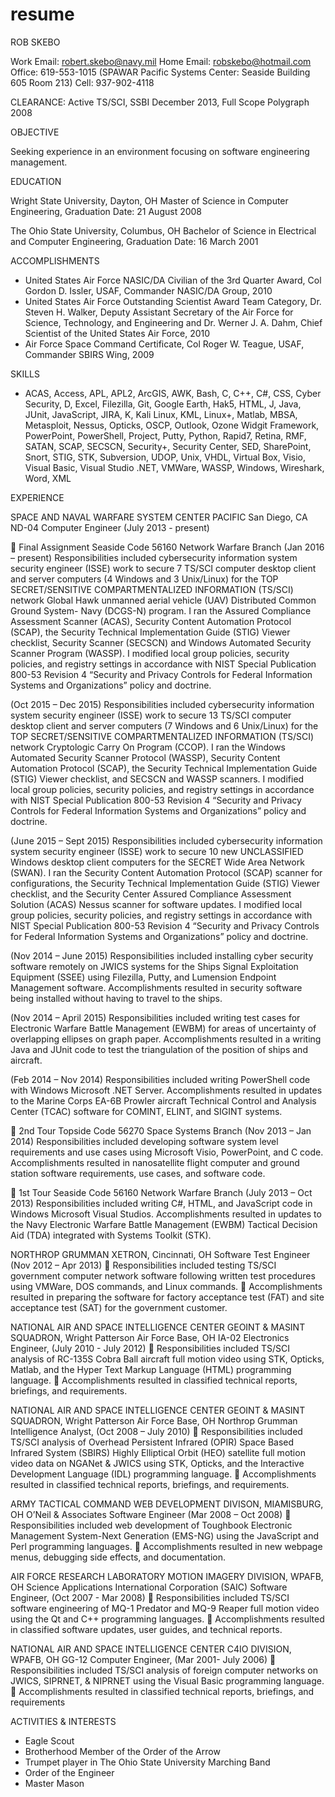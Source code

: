 # resume

ROB SKEBO

Work Email: robert.skebo@navy.mil
Home Email: robskebo@hotmail.com
Office: 619-553-1015 (SPAWAR Pacific Systems Center: Seaside Building 605 Room 213)
Cell: 937-902-4118

CLEARANCE: Active TS/SCI, SSBI December 2013, Full Scope Polygraph 2008

OBJECTIVE

Seeking experience in an environment focusing on software engineering management.

EDUCATION

Wright State University, Dayton, OH
Master of Science in Computer Engineering, Graduation Date: 21 August 2008

The Ohio State University, Columbus, OH
Bachelor of Science in Electrical and Computer Engineering, Graduation Date: 16 March 2001

ACCOMPLISHMENTS
* United States Air Force NASIC/DA Civilian of the 3rd Quarter Award, Col Gordon D. Issler, USAF, Commander NASIC/DA Group, 2010
* United States Air Force Outstanding Scientist Award Team Category, Dr. Steven H. Walker, Deputy Assistant Secretary of the Air Force for Science, Technology, and Engineering
and Dr. Werner J. A. Dahm, Chief Scientist of the United States Air Force, 2010
* Air Force Space Command Certificate, Col Roger W. Teague, USAF, Commander SBIRS Wing, 2009

SKILLS
* ACAS, Access, APL, APL2, ArcGIS, AWK, Bash, C, C++, C#, CSS, Cyber Security, D, Excel, Filezilla, Git, Google Earth, Hak5, HTML, J, Java, JUnit, JavaScript, JIRA, K, Kali Linux, KML, Linux+, Matlab, MBSA, Metasploit, Nessus, Opticks, OSCP, Outlook, Ozone Widgit Framework, PowerPoint, PowerShell, Project, Putty, Python, Rapid7, Retina, RMF, SATAN, SCAP, SECSCN, Security+, Security Center, SED, SharePoint, Snort, STIG, STK, Subversion, UDOP, Unix, VHDL, Virtual Box, Visio, Visual Basic, Visual Studio .NET, VMWare, WASSP, Windows, Wireshark, Word, XML

EXPERIENCE

SPACE AND NAVAL WARFARE SYSTEM CENTER PACIFIC San Diego, CA
ND-04 Computer Engineer (July 2013 - present)

 Final Assignment Seaside Code 56160 Network Warfare Branch
(Jan 2016 – present)
Responsibilities included cybersecurity information system security engineer (ISSE) work to secure 7 TS/SCI computer desktop client and server computers (4 Windows and 3 Unix/Linux) for the TOP SECRET/SENSITIVE COMPARTMENTALIZED INFORMATION (TS/SCI) network Global Hawk unmanned aerial vehicle (UAV) Distributed Common Ground System- Navy (DCGS-N) program. I ran the Assured Compliance Assessment Scanner (ACAS), Security Content Automation Protocol (SCAP), the Security Technical Implementation Guide (STIG) Viewer checklist, Security Scanner (SECSCN) and Windows Automated Security Scanner Program (WASSP). I modified local group policies, security policies, and registry settings in
accordance with NIST Special Publication 800-53 Revision 4 “Security and Privacy Controls for Federal Information Systems and Organizations” policy and doctrine.

(Oct 2015 – Dec 2015)
Responsibilities included cybersecurity information system security engineer (ISSE) work to secure 13 TS/SCI computer desktop client and server computers (7 Windows and 6 Unix/Linux) for the TOP SECRET/SENSITIVE COMPARTMENTALIZED INFORMATION (TS/SCI) network Cryptologic Carry On Program (CCOP). I ran the Windows Automated Security Scanner Protocol (WASSP), Security Content Automation Protocol (SCAP), the Security Technical Implementation Guide (STIG) Viewer checklist, and SECSCN and WASSP scanners. I modified local group policies, security policies, and registry settings in accordance with NIST Special Publication 800-53 Revision 4 “Security and Privacy Controls for Federal Information Systems and Organizations” policy and doctrine.

(June 2015 – Sept 2015)
Responsibilities included cybersecurity information system security engineer (ISSE) work to secure 10 new UNCLASSIFIED Windows desktop client computers for the SECRET Wide Area Network (SWAN). I ran the Security Content Automation Protocol (SCAP) scanner for configurations, the Security Technical Implementation Guide (STIG) Viewer checklist, and the Security Center Assured Compliance Assessment Solution (ACAS) Nessus scanner for software updates. I modified local group policies, security policies, and registry settings in accordance with NIST Special Publication 800-53 Revision 4 “Security and Privacy Controls for Federal Information Systems and Organizations” policy and doctrine.

(Nov 2014 – June 2015)
Responsibilities included installing cyber security software remotely on JWICS systems for the Ships Signal Exploitation Equipment (SSEE) using Filezilla, Putty, and Lumension Endpoint Management software. Accomplishments resulted in security software being installed without having to travel to the ships.

(Nov 2014 – April 2015)
Responsibilities included writing test cases for Electronic Warfare Battle Management (EWBM) for areas of uncertainty of overlapping ellipses on graph paper. Accomplishments resulted in a writing Java and JUnit code to test the triangulation of the position of ships and aircraft.

(Feb 2014 – Nov 2014)
Responsibilities included writing PowerShell code with Windows Microsoft .NET Server. Accomplishments resulted in updates to the Marine Corps EA-6B Prowler aircraft Technical Control and Analysis Center (TCAC) software for COMINT, ELINT, and SIGINT systems.

 2nd Tour Topside Code 56270 Space Systems Branch (Nov 2013 – Jan 2014)
Responsibilities included developing software system level requirements and use cases using Microsoft Visio, PowerPoint, and C code. Accomplishments resulted in nanosatellite flight computer and ground station software requirements, use cases, and software code.

 1st Tour Seaside Code 56160 Network Warfare Branch (July 2013 – Oct 2013) Responsibilities included writing C#, HTML, and JavaScript code in Windows Microsoft Visual Studios. Accomplishments resulted in updates to the Navy Electronic Warfare Battle Management (EWBM) Tactical Decision Aid (TDA) integrated with Systems Toolkit (STK).

NORTHROP GRUMMAN XETRON, Cincinnati, OH
Software Test Engineer (Nov 2012 – Apr 2013)
 Responsibilities included testing TS/SCI government computer network software following written test procedures using VMWare, DOS commands, and Linux commands.
 Accomplishments resulted in preparing the software for factory acceptance test (FAT) and site acceptance test (SAT) for the government customer.

NATIONAL AIR AND SPACE INTELLIGENCE CENTER GEOINT & MASINT SQUADRON, Wright Patterson Air Force Base, OH
IA-02 Electronics Engineer, (July 2010 - July 2012)
 Responsibilities included TS/SCI analysis of RC-135S Cobra Ball aircraft full motion video using STK, Opticks, Matlab, and the Hyper Text Markup Language (HTML) programming language.
 Accomplishments resulted in classified technical reports, briefings, and requirements.

NATIONAL AIR AND SPACE INTELLIGENCE CENTER GEOINT & MASINT SQUADRON, Wright Patterson Air Force Base, OH
Northrop Grumman Intelligence Analyst, (Oct 2008 – July 2010)
 Responsibilities included TS/SCI analysis of Overhead Persistent Infrared (OPIR) Space Based Infrared System (SBIRS) Highly Elliptical Orbit (HEO) satellite full motion video data on NGANet & JWICS using STK, Opticks, and the Interactive Development Language (IDL) programming language.
 Accomplishments resulted in classified technical reports, briefings, and requirements.

ARMY TACTICAL COMMAND WEB DEVELOPMENT DIVISON, MIAMISBURG, OH
O’Neil & Associates Software Engineer (Mar 2008 – Oct 2008)
 Responsibilities included web development of Toughbook Electronic Management System-Next Generation (EMS-NG) using the JavaScript and Perl programming languages.
 Accomplishments resulted in new webpage menus, debugging side effects, and documentation.

AIR FORCE RESEARCH LABORATORY MOTION IMAGERY DIVISION, WPAFB, OH
Science Applications International Corporation (SAIC) Software Engineer, (Oct 2007 - Mar 2008)
 Responsibilities included TS/SCI software engineering of MQ-1 Predator and MQ-9 Reaper full motion video using the Qt and C++ programming languages.
 Accomplishments resulted in classified software updates, user guides, and technical reports.

NATIONAL AIR AND SPACE INTELLIGENCE CENTER C4IO DIVISION, WPAFB, OH
GG-12 Computer Engineer, (Mar 2001- July 2006)
 Responsibilities included TS/SCI analysis of foreign computer networks on JWICS, SIPRNET, & NIPRNET using the Visual Basic programming language.
 Accomplishments resulted in classified technical reports, briefings, and requirements

ACTIVITIES & INTERESTS
* Eagle Scout
* Brotherhood Member of the Order of the Arrow
* Trumpet player in The Ohio State University Marching Band
* Order of the Engineer
* Master Mason
